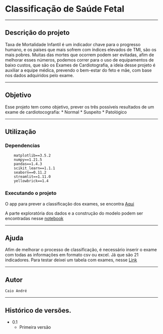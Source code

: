 # Classificação de Saúde Fetal
	
---------------------------------------------------------------------------------------
## Descrição do projeto

<p>
	Taxa de Mortalidade Infantil é um indicador chave para o progresso humano, e os países que mais sofrem com índices elevados de TMI, são os mais pobres. Muitas das mortes que ocorrem podem ser evitadas, afim de melhorar esses números, podemos correr para o uso de equipamentos de baixo custos, que são os Exames de Cardiotografia, a ideia desse projeto é auxiliar a equipe médica, prevendo o bem-estar do feto e mãe, com base nos dados adquiridos pelo exame.
</p>

---------------------------------------------------------------------------------------

## Objetivo
<p>
	Esse projeto tem como objetivo, prever os três possíveis resultados de um exame de cardiotocografia:
	* Normal
	* Suspeito
	* Patológico
</p>
	
---------------------------------------------------------------------------------------		
## Utilização

### Dependencias

```python:
	matplotlib==3.5.2
	numpy==1.21.5
	pandas==1.4.3
	scikit_learn==1.1.1
	seaborn==0.11.2
	streamlit==1.11.0
	yellowbrick==1.4
```
### Executando o projeto

<p>
	O app para prever a classificação dos exames, se encontra <a href='https://classificador-saude-fetal.herokuapp.com/'>Aqui</a>	
</p>

<p>
	A parte exploratória dos dados e a construção do modelo podem ser encontradas nesse <a href='https://github.com/caioandre182/Classificador-Saude-Fetal/blob/main/Classifica%C3%A7%C3%A3o%20de%20Sa%C3%BAde%20Fetal.ipynb'>notebook</a>
</p>

---------------------------------------------------------------------------------------		
		
## Ajuda

<p>
	Afim de melhorar o processo de classificação, é necessário inserir o exame com todas as informações em formato csv ou excel. Já que são 21 indicadores. Para testar deixei um tabela com exames, nesse <a href='https://github.com/caioandre182/Classificador-Saude-Fetal/blob/main/exames.csv'>Link</a>
</p>
	
---------------------------------------------------------------------------------------		
## Autor

<code>Caio André</code>

---------------------------------------------------------------------------------------		
## Histórico de versões.

* 0.1
    * Primeira versão


